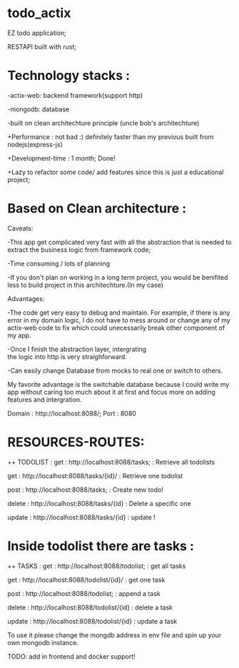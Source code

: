 # todo_actix
EZ todo application;

RESTAPI built with rust;

# Technology stacks :

-actix-web: backend framework(support http)

-mongodb: database

-built on clean architechture principle 
(uncle bob's architechture)

+Performance : not bad :) definitely faster than 
my previous built from nodejs(express-js)

+Development-time : 1 month; Done!

+Lazy to refactor some code/ add features since
this is just a educational project;

# Based on Clean architecture :

Caveats:

-This app get complicated very fast with all the 
abstraction that is needed to extract the business
logic from framework code;

-Time consuming / lots of planning

-If you don't plan on working in a long term project,
you would be benifited less to build project
in this architechture.(In my case)

Advantages:

-The code get very easy to debug and maintain. For
example, if there is any error in my domain logic,
I do not have to mess around or change any of my
actix-web code to fix which could unecessarily break
other component of my app.

-Once I finish the abstraction layer, intergrating  
the logic into http is very straighforward.

-Can easily change Database from mocks to real one
or switch to others.

My favorite advantage is the switchable database because
I could write my app without caring too much about it at first
and focus more on adding features and intergration.

Domain : http://localhost:8088/;
Port : 8080

# RESOURCES-ROUTES:
++ TODOLIST : 
get : http://localhost:8088/tasks; : Retrieve all todolists

get : http://localhost:8088/tasks/{id}/ : Retrieve one todolist

post : http://localhost:8088/tasks; : Create new todo!

delete : http://localhost:8088/tasks/{id} : Delete a specific one

update : http://localhost:8088/tasks/{id} : update !

# Inside todolist there are tasks :
++ TASKS :
get : http://localhost:8088/todolist; : get all tasks

get : http://localhost:8088/todolist/{id}/ : get one task

post : http://localhost:8088/todolist; : append a task

delete : http://localhost:8088/todolist/{id} : delete a task

update : http://localhost:8088/todolist/{id} : update a task

To use it please change the mongdb address in env file and
spin up your own mongodb instance.

TODO: add in frontend 
and docker support!
